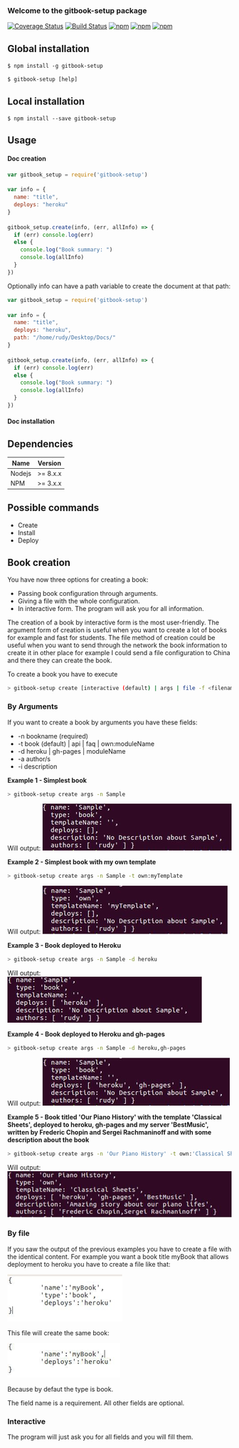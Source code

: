 

### Welcome to the gitbook-setup package

[![Coverage Status](https://coveralls.io/repos/github/Cicko/gitbook-setup/badge.svg?branch=master)](https://coveralls.io/github/Cicko/gitbook-setup?branch=master)
[![Build Status](https://travis-ci.org/Cicko/gitbook-setup.svg?branch=master)](https://travis-ci.org/Cicko/gitbook-setup)
[![npm](https://img.shields.io/npm/dw/gitbook-setup.svg)](https://www.npmjs.com/package/gitbook-setup)
[![npm](https://img.shields.io/npm/dm/gitbook-setup.svg)](https://www.npmjs.com/package/gitbook-setup)
[![npm](https://img.shields.io/npm/dt/gitbook-setup.svg)](https://www.npmjs.com/package/gitbook-setup)


## Global installation

```
$ npm install -g gitbook-setup
```



```
$ gitbook-setup [help]
```



## Local installation

```
$ npm install --save gitbook-setup
```

## Usage

#### Doc creation

```js
var gitbook_setup = require('gitbook-setup')

var info = {
  name: "title",
  deploys: "heroku"
}

gitbook_setup.create(info, (err, allInfo) => {
  if (err) console.log(err)
  else {
    console.log("Book summary: ")
    console.log(allInfo)
  }
})
```

Optionally info can have a path variable to create the document at that path:

```js
var gitbook_setup = require('gitbook-setup')

var info = {
  name: "title",
  deploys: "heroku",
  path: "/home/rudy/Desktop/Docs/"
}

gitbook_setup.create(info, (err, allInfo) => {
  if (err) console.log(err)
  else {
    console.log("Book summary: ")
    console.log(allInfo)
  }
})
```

#### Doc installation





## Dependencies
| Name         | Version                          |
|--------------|----------------------------------|
| Nodejs           | >= 8.x.x                        |
| NPM           | >= 3.x.x                        |

## Possible commands
- Create
- Install
- Deploy


## Book creation

You have now three options for creating a book:
 - Passing book configuration through arguments.
 - Giving a file with the whole configuration.
 - In interactive form. The program will ask you for all information.

 The creation of a book by interactive form is the most user-friendly. The argument form of creation is useful when you want to create a lot of books for example and fast for students. The file method of creation could be useful when you want to send through the network the book information to create it in other place for example I could send a file configuration to China and there they can create the book.


 To create a book you have to execute

 ```bash
 > gitbook-setup create [interactive (default) | args | file -f <filename> ]
 ```

### By Arguments
If you want to create a book by arguments you have these fields:
- -n bookname (required)
- -t book (default) | api | faq | own:moduleName  
- -d heroku | gh-pages | moduleName
- -a author/s
- -i description

__Example 1 - Simplest book__

```bash
> gitbook-setup create args -n Sample
```
Will output:
![Sample 1](./src/img/sample1.jpg)

__Example 2 - Simplest book with my own template__

```bash
> gitbook-setup create args -n Sample -t own:myTemplate
```
Will output:
![Sample 1](./src/img/sample2.jpg)


__Example 3 - Book deployed to Heroku__

```bash
> gitbook-setup create args -n Sample -d heroku
```
Will output:
![Sample 1](./src/img/sample3.jpg)

__Example 4 - Book deployed to Heroku and gh-pages__

```bash
> gitbook-setup create args -n Sample -d heroku,gh-pages
```
Will output:
![Sample 1](./src/img/sample4.jpg)

__Example 5 - Book titled 'Our Piano History' with the template 'Classical Sheets', deployed to heroku, gh-pages and my server 'BestMusic', written by Frederic Chopin and Sergei Rachmaninoff and with some description about the book__

```bash
> gitbook-setup create args -n 'Our Piano History' -t own:'Classical Sheets' -d heroku,gh-pages,BestMusic -a 'Frederic Chopin','Sergei Rachmaninoff' -i 'Amazing story about our piano lifes'
```
Will output:
![Sample 1](./src/img/sample5.jpg)


### By file

If you saw the output of the previous examples you have to create a file with the identical content. For example you want a book title myBook that allows deployment to heroku you have to create a file like that:

![File 1](./src/img/file1.jpg)

This file will create the same book:


![File 2](./src/img/file2.jpg)

Because by defaut the type is book.


The field name is a requirement. All other fields are optional.

### Interactive

The program will just ask you for all fields and you will fill them.
